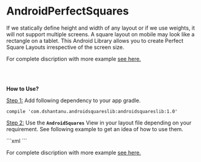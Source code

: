# AndroidPerfectSquares
If we statically define height and width of any layout or if we use weights, it will not support multiple screens. A square layout on mobile may look like a rectangle on a tablet.  This Android Library allows you to create Perfect Square Layouts irrespective of the screen size.

For complete discription with more example <a href="http://dshantanu.com/2016/03/16/android-library-make-perfect-square-layouts/" target="_blank">see here.</a>

<br /><br /><p> <b> How to Use? </b>
<br />
<p><u>Step 1:</u> Add following dependency to your app gradle.</p>
<code>compile 'com.dshantanu.androidsquareslib:androidsquareslib:1.0'</code><br />
<p>
<u>Step 2:</u> Use the <strong><code>AndroidSquares</code></strong> View in your layout file depending on your requirement.  See following example to get an idea of how to use them.</p>
```xml  
<LinearLayout
        android:id="@+id/ll_row1"
        android:layout_width="match_parent"
        android:layout_height="wrap_content"
        android:layout_alignParentTop="true"
        android:orientation="horizontal">
        <com.dshantanu.androidsquareslib.AndroidSquares
            android:layout_width="0dip"
            android:layout_height="0dip"
            android:layout_margin="8dp"
            android:layout_weight="1"
            android:background="#2196F3"
            android:elevation="8dp"
            android:padding="5dp" >
            <!-- Add contents here-->
        </com.dshantanu.androidsquareslib.AndroidSquares>
        <com.dshantanu.androidsquareslib.AndroidSquares
            android:layout_width="0dip"
            android:layout_height="0dip"
            android:layout_margin="8dp"
            android:layout_weight="1"
            android:background="#8BC34A"
            android:elevation="8dp"
            android:padding="5dp" >
            <!-- Add contents here-->
        </com.dshantanu.androidsquareslib.AndroidSquares>
    </LinearLayout>
```

For complete discription with more example <a href="http://dshantanu.com/2016/03/16/android-library-make-perfect-square-layouts/" target="_blank">see here.</a>
